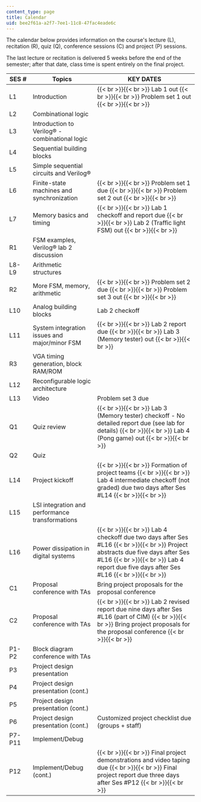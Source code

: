 ```yaml
---
content_type: page
title: Calendar
uid: bee2f61a-a2f7-7ee1-11c8-47fac4eade6c
---
```


The calendar below provides information on the course's lecture (L), recitation (R), quiz (Q), conference sessions (C) and project (P) sessions.

The last lecture or recitation is delivered 5 weeks before the end of the semester; after that date, class time is spent entirely on the final project.

| SES # | Topics | KEY DATES |
| --- | --- | --- |
| L1 | Introduction |  {{< br >}}{{< br >}} Lab 1 out {{< br >}}{{< br >}} Problem set 1 out {{< br >}}{{< br >}}  |
| L2 | Combinational logic |  |
| L3 | Introduction to Verilog® - combinational logic |  |
| L4 | Sequential building blocks |  |
| L5 | Simple sequential circuits and Verilog® |  |
| L6 | Finite-state machines and synchronization |  {{< br >}}{{< br >}} Problem set 1 due {{< br >}}{{< br >}} Problem set 2 out {{< br >}}{{< br >}}  |
| L7 | Memory basics and timing |  {{< br >}}{{< br >}} Lab 1 checkoff and report due {{< br >}}{{< br >}} Lab 2 (Traffic light FSM) out {{< br >}}{{< br >}}  |
| R1 | FSM examples, Verilog® lab 2 discussion |  |
| L8-L9 | Arithmetic structures |  |
| R2 | More FSM, memory, arithmetic |  {{< br >}}{{< br >}} Problem set 2 due {{< br >}}{{< br >}} Problem set 3 out {{< br >}}{{< br >}}  |
| L10 | Analog building blocks | Lab 2 checkoff |
| L11 | System integration issues and major/minor FSM |  {{< br >}}{{< br >}} Lab 2 report due {{< br >}}{{< br >}} Lab 3 (Memory tester) out {{< br >}}{{< br >}}  |
| R3 | VGA timing generation, block RAM/ROM |  |
| L12 | Reconfigurable logic architecture |  |
| L13 | Video | Problem set 3 due |
| Q1 | Quiz review |  {{< br >}}{{< br >}} Lab 3 (Memory tester) checkoff - No detailed report due (see lab for details) {{< br >}}{{< br >}} Lab 4 (Pong game) out {{< br >}}{{< br >}}  |
| Q2 | Quiz |  |
| L14 | Project kickoff |  {{< br >}}{{< br >}} Formation of project teams {{< br >}}{{< br >}} Lab 4 intermediate checkoff (not graded) due two days after Ses #L14 {{< br >}}{{< br >}}  |
| L15 | LSI integration and performance transformations |  |
| L16 | Power dissipation in digital systems |  {{< br >}}{{< br >}} Lab 4 checkoff due two days after Ses #L16 {{< br >}}{{< br >}} Project abstracts due five days after Ses #L16 {{< br >}}{{< br >}} Lab 4 report due five days after Ses #L16 {{< br >}}{{< br >}}  |
| C1 | Proposal conference with TAs | Bring project proposals for the proposal conference |
| C2 | Proposal conference with TAs |  {{< br >}}{{< br >}} Lab 2 revised report due nine days after Ses #L16 (part of CIM) {{< br >}}{{< br >}} Bring project proposals for the proposal conference {{< br >}}{{< br >}}  |
| P1-P2 | Block diagram conference with TAs |  |
| P3 | Project design presentation |  |
| P4 | Project design presentation (cont.) |  |
| P5 | Project design presentation (cont.) |  |
| P6 | Project design presentation (cont.) | Customized project checklist due (groups + staff) |
| P7-P11 | Implement/Debug |  |
| P12 | Implement/Debug (cont.) |  {{< br >}}{{< br >}} Final project demonstrations and video taping due {{< br >}}{{< br >}} Final project report due three days after Ses #P12 {{< br >}}{{< br >}}